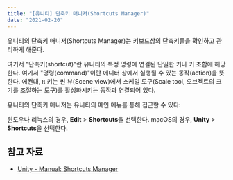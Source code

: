 ```yaml
---
title: "[유니티] 단축키 매니저(Shortcuts Manager)"
date: "2021-02-20"
---
```


유니티의 단축키 매니저(Shortcuts Manager)는 키보드상의 단축키들을 확인하고 관리하게 해준다.

여기서 "단축키(shortcut)"란 유니티의 특정 명령에 연결된 단일한 키나 키 조합에 해당한다. 여기서 "명령(command)"이란 에디터 상에서 실행될 수 있는 동작(action)을 뜻한다. 에컨대, `R` 키는 씬 뷰(Scene view)에서 스케일 도구(Scale tool, 오브젝트의 크기를 조절하는 도구)를 활성화시키는 동작과 연결되어 있다.

유니티의 단축키 매니저는 유니티의 메인 메뉴를 통해 접근할 수 있다:

윈도우나 리눅스의 경우, **Edit** > **Shortcuts**을 선택한다.
macOS의 경우, **Unity** > **Shortcuts**을 선택한다.

## 참고 자료

- [Unity - Manual:  Shortcuts Manager](https://docs.unity3d.com/Manual/ShortcutsManager.html)
